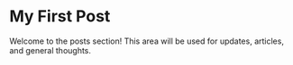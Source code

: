 # My First Post

Welcome to the posts section! This area will be used for updates, articles, and general thoughts.